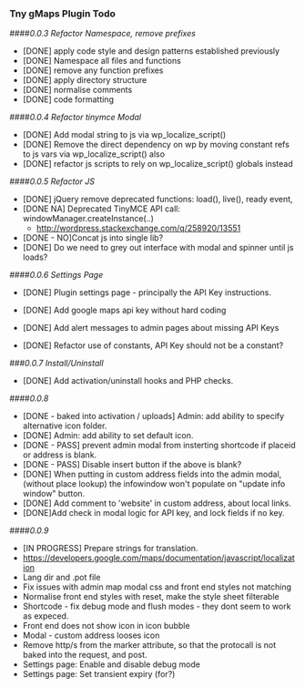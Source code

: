 
### Tny gMaps Plugin Todo

####_0.0.3 Refactor Namespace, remove prefixes_

* [DONE] apply code style and design patterns established previously
* [DONE] Namespace all files and functions
* [DONE] remove any function prefixes
* [DONE] apply directory structure
* [DONE] normalise comments
* [DONE] code formatting

####_0.0.4 Refactor tinymce Modal_
* [DONE] Add modal string to js via wp_localize_script()
* [DONE] Remove the direct dependency on wp by moving constant refs to js vars via wp_localize_script() also
* [DONE] refactor js scripts to rely on wp_localize_script() globals instead

####_0.0.5 Refactor JS_    
* [DONE] jQuery remove deprecated functions: load(), live(), ready event, 
* [DONE NA] Deprecated TinyMCE API call: windowManager.createInstance(..)
    * http://wordpress.stackexchange.com/q/258920/13551
* [DONE - NO]Concat js into single lib?
* [DONE] Do we need to grey out interface with modal and spinner until js loads?


####_0.0.6 Settings Page_
* [DONE] Plugin settings page - principally the API Key instructions.
* [DONE] Add google maps api key without hard coding

* [DONE] Add alert messages to admin pages about missing API Keys
* [DONE] Refactor use of constants, API Key should not be a constant?


###_0.0.7 Install/Uninstall_
* [DONE] Add activation/uninstall hooks and PHP checks.

####_0.0.8_
 * [DONE - baked into activation / uploads] Admin: add ability to specify alternative icon folder.
 * [DONE] Admin: add ability to set default icon.
 * [DONE - PASS] prevent admin modal from insterting shortcode if placeid or address is blank.
 * [DONE - PASS] Disable insert button if the above is blank?
 * [DONE] When putting in custom address fields into the admin modal, (without place lookup) the infowindow won't populate on "update info window" button.
 * [DONE] Add comment to 'website' in custom address, about local links.
 * [DONE]Add check in modal logic for API key, and lock fields if no key.


 ####_0.0.9_
 * [IN PROGRESS] Prepare strings for translation.
 * https://developers.google.com/maps/documentation/javascript/localization
 * Lang dir and .pot file
 * Fix issues with admin map modal css and front end styles not matching
 * Normalise front end styles with reset, make the style sheet filterable
 * Shortcode - fix debug mode and flush modes - they dont seem to work as expeced.
 * Front end does not show icon in icon bubble
 * Modal - custom address looses icon
 * Remove http/s from the marker attribute, so that the protocall is not baked into the request, and post.
 * Settings page: Enable and disable debug mode
 * Settings page: Set transient expiry (for?)
